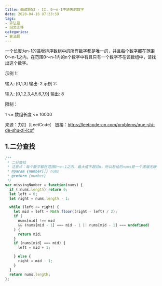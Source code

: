 ```yaml
---
title: 面试题53 - II. 0～n-1中缺失的数字
date: 2020-04-16 07:33:59
tags:
- 算法题
- 旧文迁移
categories:
- 算法题
---
```



一个长度为n-1的递增排序数组中的所有数字都是唯一的，并且每个数字都在范围0～n-1之内。在范围0～n-1内的n个数字中有且只有一个数字不在该数组中，请找出这个数字。

<!-- more -->

示例 1:

输入: [0,1,3]
输出: 2
示例 2:

输入: [0,1,2,3,4,5,6,7,9]
输出: 8
 

限制：

1 <= 数组长度 <= 10000

来源：力扣（LeetCode）
链接：https://leetcode-cn.com/problems/que-shi-de-shu-zi-lcof

## 1.二分查找

```js
/**
 * 二分查找
 * 注意点：每个数字都在范围0～n-1之内，最大值不超过n，所以若给的nums是一个递增无缺少的序列，则是缺少n
 * @param {number[]} nums
 * @return {number}
 */
var missingNumber = function(nums) {
  if (!nums.length) return 0;
  let left = 0;
  let right = nums.length - 1;

  while (left <= right) {
    let mid = left + Math.floor((right - left) / 2);
    if (
      nums[mid] !== mid
      && (nums[mid - 1] === mid - 1 || nums[mid - 1] === undefined)
    ) {
      return mid;
    }
    if (nums[mid] === mid) {
      left = mid + 1;

    } else {
      right = mid - 1;
    }
  }
  return nums.length;
};
```
